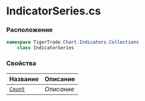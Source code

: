 
# IndicatorSeries.cs
### Расположение
```csharp
namespace TigerTrade.Chart.Indicators.Collections  
    class IndicatorSeries
```

### Свойства
| Название | Описание |
| --- | --- |
| [`Count`](./Свойства/Count.md) | *Описание* |
